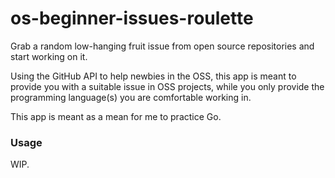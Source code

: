 # os-beginner-issues-roulette
Grab a random low-hanging fruit issue from open source repositories and start working on it.

Using the GitHub API to help newbies in the OSS, this app is meant to provide you with a suitable issue in OSS projects, while you only provide the programming language(s) you are comfortable working in.

This app is meant as a mean for me to practice Go.

### Usage
WIP.
